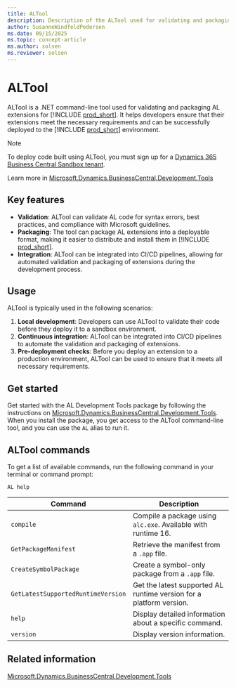 ```yaml
---
title: ALTool
description: Description of the ALTool used for validating and packaging extensions.
author: SusanneWindfeldPedersen
ms.date: 09/15/2025
ms.topic: concept-article
ms.author: solsen
ms.reviewer: solsen
---
```


# ALTool

ALTool is a .NET command-line tool used for validating and packaging AL extensions for [!INCLUDE [prod_short](includes/prod_short.md)]. It helps developers ensure that their extensions meet the necessary requirements and can be successfully deployed to the [!INCLUDE [prod_short](includes/prod_short.md)] environment. 

> [!NOTE]  
> To deploy code built using ALTool, you must sign up for a [Dynamics 365 Business Central Sandbox tenant](https://aka.ms/getsandboxforbusinesscentral).

Learn more in [Microsoft.Dynamics.BusinessCentral.Development.Tools](https://www.nuget.org/packages/Microsoft.Dynamics.BusinessCentral.Development.Tools)

## Key features

- **Validation**: ALTool can validate AL code for syntax errors, best practices, and compliance with Microsoft guidelines.
- **Packaging**: The tool can package AL extensions into a deployable format, making it easier to distribute and install them in [!INCLUDE [prod_short](includes/prod_short.md)].
- **Integration**: ALTool can be integrated into CI/CD pipelines, allowing for automated validation and packaging of extensions during the development process.

## Usage

ALTool is typically used in the following scenarios:

1. **Local development**: Developers can use ALTool to validate their code before they deploy it to a sandbox environment.
2. **Continuous integration**: ALTool can be integrated into CI/CD pipelines to automate the validation and packaging of extensions.
3. **Pre-deployment checks**: Before you deploy an extension to a production environment, ALTool can be used to ensure that it meets all necessary requirements.

## Get started

Get started with the AL Development Tools package by following the instructions on [Microsoft.Dynamics.BusinessCentral.Development.Tools](https://www.nuget.org/packages/Microsoft.Dynamics.BusinessCentral.Development.Tools). When you install the package, you get access to the ALTool command-line tool, and you can use the `AL` alias to run it.

## ALTool commands

To get a list of available commands, run the following command in your terminal or command prompt:

```shell
AL help
```

| Command                        | Description                                           |
|--------------------------------|-------------------------------------------------------|
| `compile`                      | Compile a package using `alc.exe`. Available with runtime 16.   |
| `GetPackageManifest`           | Retrieve the manifest from a `.app` file.            |
| `CreateSymbolPackage`          | Create a symbol-only package from a `.app` file.     |
| `GetLatestSupportedRuntimeVersion` | Get the latest supported AL runtime version for a platform version. |
| `help`                         | Display detailed information about a specific command. |
| `version`                      | Display version information.                         |


## Related information

[Microsoft.Dynamics.BusinessCentral.Development.Tools](https://www.nuget.org/packages/Microsoft.Dynamics.BusinessCentral.Development.Tools)